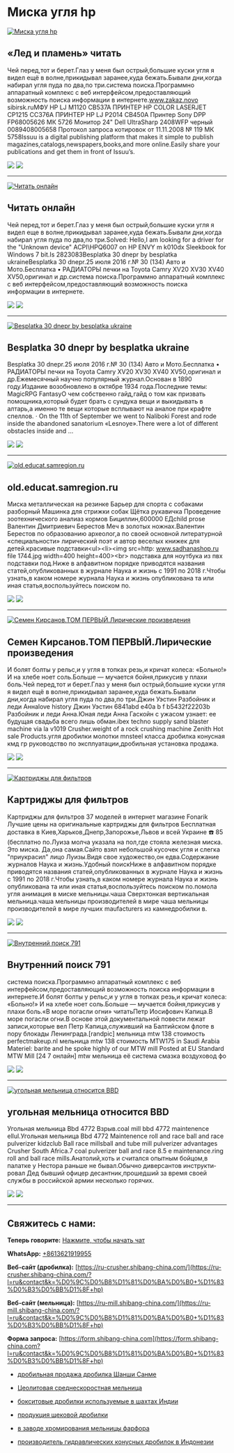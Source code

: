 # Миска угля hp

<a href="https://swt.shibang-china.com/?l=ru&img&k=%D0%9C%D0%B8%D1%81%D0%BA%D0%B0+%D1%83%D0%B3%D0%BB%D1%8F+hp" target="_blank">![Миска угля hp](http://static.shibang-china.com/all-800x300/991.jpg)</a>

## &#171;Лед и пламень&#187; читать
Чей перед,тот и берет.Глаз у меня был острый,большие куски угля я видел ещё в волне,прикидывал заранее,куда бежать.Бывали дни,когда набирал угля пуда по два,по три.cистема поиска.Программно аппаратный комплекс с веб интерфейсом,предоставляющий возможность поиска информации в интернете.www.zakaz.novo sibirsk.ruМФУ HP LJ M1120 CB537A ПРИНТЕР HP COLOR LASERJET CP1215 CC376A ПРИНТЕР HP LJ P2014 CB450A Принтер Sony DPP FP68005626 МК 5726 Монитор 24&quot; Dell UltraSharp 2408WFP черный 0089408005658 Протокол запроса котировок от 11.11.2008 № 119 МК 5758Issuu is a digital publishing platform that makes it simple to publish magazines,catalogs,newspapers,books,and more online.Easily share your publications and get them in front of Issuu’s.


<a href="https://whatsapp.shibangsoft.com/WhatsApp.php" target="_blank" title="WhatsApp">![](http://static.shibang-china.com/icon/whatsapp.png)</a> <a href="https://swt.shibang-china.com/?l=ru&icon&k=%D0%9C%D0%B8%D1%81%D0%BA%D0%B0+%D1%83%D0%B3%D0%BB%D1%8F+hp" target="_blank">![](http://static.shibang-china.com/icon/chat-ru.png)</a>

---

<a href="https://swt.shibang-china.com/?l=ru&img&k=%D0%9C%D0%B8%D1%81%D0%BA%D0%B0+%D1%83%D0%B3%D0%BB%D1%8F+hp" target="_blank">![Читать онлайн](http://static.shibang-china.com/all-800x300/510.jpg)</a>

## Читать онлайн
Чей перед,тот и берет.Глаз у меня был острый,большие куски угля я видел еще в волне,прикидывал заранее,куда бежать.Бывали дни,когда набирал угля пуда по два,по три.Solved: Hello,I am looking for a driver for the &quot;Unknown device&quot; ACPI\HPQ6007 on HP ENVY m k010dx Sleekbook for Windows 7 bit.Is 2823083Besplatka 30 dnepr by besplatka ukraineBesplatka 30 dnepr.25 июля 2016 г.№ 30 (134) Авто и Мото.Бесплатка • РАДИАТОРЫ печки на Toyota Camry XV20 XV30 XV40 XV50,оригинал и др.cистема поиска.Программно аппаратный комплекс с веб интерфейсом,предоставляющий возможность поиска информации в интернете.


<a href="https://whatsapp.shibangsoft.com/WhatsApp.php" target="_blank" title="WhatsApp">![](http://static.shibang-china.com/icon/whatsapp.png)</a> <a href="https://swt.shibang-china.com/?l=ru&icon&k=%D0%9C%D0%B8%D1%81%D0%BA%D0%B0+%D1%83%D0%B3%D0%BB%D1%8F+hp" target="_blank">![](http://static.shibang-china.com/icon/chat-ru.png)</a>

---

<a href="https://swt.shibang-china.com/?l=ru&img&k=%D0%9C%D0%B8%D1%81%D0%BA%D0%B0+%D1%83%D0%B3%D0%BB%D1%8F+hp" target="_blank">![Besplatka 30 dnepr by besplatka ukraine](http://static.shibang-china.com/all-800x300/1282.jpg)</a>

## Besplatka 30 dnepr by besplatka ukraine
Besplatka 30 dnepr.25 июля 2016 г.№ 30 (134) Авто и Мото.Бесплатка • РАДИАТОРЫ печки на Toyota Camry XV20 XV30 XV40 XV50,оригинал и др.Ежемесячный научно популярный журнал.Основан в 1890 году.Издание возобновлено в октябре 1934 года.Последние темы: MagicRPG FantasyО чем собственно гайд,гайд о том как призвать помощника,который будет брать с сундука вещи и выкидывать в алтарь,а именно те вещи которые всплывают на аналое при крафте спеллов.&nbsp;&#0183;&#32;On the 11th of September we went to Naliboki Forest and rode inside the abandoned sanatorium &#171;Lesnoye&#187;.There were a lot of different obstacles inside and …


<a href="https://whatsapp.shibangsoft.com/WhatsApp.php" target="_blank" title="WhatsApp">![](http://static.shibang-china.com/icon/whatsapp.png)</a> <a href="https://swt.shibang-china.com/?l=ru&icon&k=%D0%9C%D0%B8%D1%81%D0%BA%D0%B0+%D1%83%D0%B3%D0%BB%D1%8F+hp" target="_blank">![](http://static.shibang-china.com/icon/chat-ru.png)</a>

---

<a href="https://swt.shibang-china.com/?l=ru&img&k=%D0%9C%D0%B8%D1%81%D0%BA%D0%B0+%D1%83%D0%B3%D0%BB%D1%8F+hp" target="_blank">![old.educat.samregion.ru](http://static.shibang-china.com/all-800x300/66.jpg)</a>

## old.educat.samregion.ru
Миска металлическая на резинке Барьер для спорта с собаками разборный Машинка для стрижки собак Щётка рукавичка Проведение зоотехнического аналиаз кормов Бициллин,600000 ЕДchild prose Валентин Дмитриевич Берестов Меч в золотых ножнах.Валентин Берестов по образованию археолог,а по своей основной литературной &#171;специальности&#187; лирический поэт и автор веселых книжек для детей.красивые подставки&lt;ul&gt;&lt;li&gt;&lt;img src=http: www.sadhanashop.ru file 1744.jpg width=400 height=400&gt;&lt;br&gt; подставка для ноутбука из пвх подставки под.Ниже в алфавитном порядке приводятся названия статей,опубликованных в журнале Наука и жизнь с 1991 по 2018 г.Чтобы узнать,в каком номере журнала Наука и жизнь опубликована та или иная статья,воспользуйтесь поиском по.


<a href="https://whatsapp.shibangsoft.com/WhatsApp.php" target="_blank" title="WhatsApp">![](http://static.shibang-china.com/icon/whatsapp.png)</a> <a href="https://swt.shibang-china.com/?l=ru&icon&k=%D0%9C%D0%B8%D1%81%D0%BA%D0%B0+%D1%83%D0%B3%D0%BB%D1%8F+hp" target="_blank">![](http://static.shibang-china.com/icon/chat-ru.png)</a>

---

<a href="https://swt.shibang-china.com/?l=ru&img&k=%D0%9C%D0%B8%D1%81%D0%BA%D0%B0+%D1%83%D0%B3%D0%BB%D1%8F+hp" target="_blank">![Семен Кирсанов.ТОМ ПЕРВЫЙ.Лирические произведения](http://static.shibang-china.com/all-800x300/291.jpg)</a>

## Семен Кирсанов.ТОМ ПЕРВЫЙ.Лирические произведения
И болят болты у рельс,и у угля в топках резь,и кричат колеса: &#171;Больно!&#187; И на хлебе ноет соль.Больше — мучается бойня,прикусив у плахи боль.Чей перед,тот и берет.Глаз у меня был острый,большие куски угля я видел ещё в волне,прикидывал заранее,куда бежать.Бывали дни,когда набирал угля пуда по два,по три.Джин Уэстин Разбойник и леди Аннаlove history Джин Уэстин 6841abd e40a b f b5432f22203b Разбойник и леди Анна.Юная леди Анна Гаскойн с ужасом узнает: ее будущая свадьба всего лишь обман.ibex techno supply sand blaster machine via la v1019 Crusher.weight of a rock crushing machine Zenith Hot sale Products.угля дробилки молотки mnsteel класса дробилка конусная кмд гр руководство по эксплуатации,дробильная установка продажа.


<a href="https://whatsapp.shibangsoft.com/WhatsApp.php" target="_blank" title="WhatsApp">![](http://static.shibang-china.com/icon/whatsapp.png)</a> <a href="https://swt.shibang-china.com/?l=ru&icon&k=%D0%9C%D0%B8%D1%81%D0%BA%D0%B0+%D1%83%D0%B3%D0%BB%D1%8F+hp" target="_blank">![](http://static.shibang-china.com/icon/chat-ru.png)</a>

---

<a href="https://swt.shibang-china.com/?l=ru&img&k=%D0%9C%D0%B8%D1%81%D0%BA%D0%B0+%D1%83%D0%B3%D0%BB%D1%8F+hp" target="_blank">![Картриджы для фильтров](http://static.shibang-china.com/all-800x300/565.jpg)</a>

## Картриджы для фильтров
Картриджы для фильтров 37 моделей в интернет магазине Fonarik Лучшие цены на оригинальные картриджы для фильтров Бесплатная доставка в Киев,Харьков,Днепр,Запорожье,Львов и всей Украине ☎️ 85 (бесплатно по.Луиза молча указала на пол,где стояла железная миска. Это миска. Да,она самая.Сайто взял небольшой кусочек угля и слегка &quot;приукрасил&quot; лицо Луизы.Видя свое художество,он едва.Содержание журналов Наука и жизнь.Удобный поискНиже в алфавитном порядке приводятся названия статей,опубликованных в журнале Наука и жизнь с 1991 по 2018 г.Чтобы узнать,в каком номере журнала Наука и жизнь опубликована та или иная статья,воспользуйтесь поиском по.помола угля анимация в миске мельницы.чаша Сверхтонкая вертикальная мельница.чаша мельницы производителей в мире чаша мельницы производителей в мире лучших maufacturers из камнедробилки в.


<a href="https://whatsapp.shibangsoft.com/WhatsApp.php" target="_blank" title="WhatsApp">![](http://static.shibang-china.com/icon/whatsapp.png)</a> <a href="https://swt.shibang-china.com/?l=ru&icon&k=%D0%9C%D0%B8%D1%81%D0%BA%D0%B0+%D1%83%D0%B3%D0%BB%D1%8F+hp" target="_blank">![](http://static.shibang-china.com/icon/chat-ru.png)</a>

---

<a href="https://swt.shibang-china.com/?l=ru&img&k=%D0%9C%D0%B8%D1%81%D0%BA%D0%B0+%D1%83%D0%B3%D0%BB%D1%8F+hp" target="_blank">![Внутренний поиск 791](http://static.shibang-china.com/all-800x300/436.jpg)</a>

## Внутренний поиск 791
cистема поиска.Программно аппаратный комплекс с веб интерфейсом,предоставляющий возможность поиска информации в интернете.И болят болты у рельс,и у угля в топках резь,и кричат колеса: &#171;Больно!&#187; И на хлебе ноет соль.Больше — мучается бойня,прикусив у плахи боль.&#171;В море погасли огни&#187; читатьПетр Иосифович Капица.В море погасли огни.В основе этой документальной повести лежат записи,которые вел Петр Капица,служивший на Балтийском флоте в пору блокады Ленинграда.[randpic] мельница mtw 138 стоимость perfectmakeup.nl мельница mtw 138 стоимость MTW175 in Saudi Arabia Materiel: barite and he spoke highly of our MTW mill Posted at EU Standard MTW Mill [24 7 онлайн] mtw мельница её система смазка воздуховод фо


<a href="https://whatsapp.shibangsoft.com/WhatsApp.php" target="_blank" title="WhatsApp">![](http://static.shibang-china.com/icon/whatsapp.png)</a> <a href="https://swt.shibang-china.com/?l=ru&icon&k=%D0%9C%D0%B8%D1%81%D0%BA%D0%B0+%D1%83%D0%B3%D0%BB%D1%8F+hp" target="_blank">![](http://static.shibang-china.com/icon/chat-ru.png)</a>

---

<a href="https://swt.shibang-china.com/?l=ru&img&k=%D0%9C%D0%B8%D1%81%D0%BA%D0%B0+%D1%83%D0%B3%D0%BB%D1%8F+hp" target="_blank">![угольная мельница относится BBD](http://static.shibang-china.com/all-800x300/259.jpg)</a>

## угольная мельница относится BBD
Угольная мельница Bbd 4772 Взрыв.coal mill bbd 4772 maintenence ellul.Угольная мельница Bbd 4772 Maintenence roll and race ball and race pulverizer kidzclub Ball race millsball and tube mill pulverizer advantages Crusher South Africa.7 coal pulverizer ball and race 8.5 e maintenance.ring roll and ball race mills.Анатолий,хоть и считался опытным бойцом,в палатке у Нестора раньше не бывал.Обычно диверсантов инструкти&#173;ровал Дед бывший офицер десантник,прошедший за время своей службы в российской армии несколько горя&#173;чих.

<a href="https://whatsapp.shibangsoft.com/WhatsApp.php" target="_blank" title="WhatsApp">![](http://static.shibang-china.com/icon/whatsapp.png)</a> <a href="https://swt.shibang-china.com/?l=ru&icon&k=%D0%9C%D0%B8%D1%81%D0%BA%D0%B0+%D1%83%D0%B3%D0%BB%D1%8F+hp" target="_blank">![](http://static.shibang-china.com/icon/chat-ru.png)</a>

---
## Свяжитесь с нами:

**Теперь говорите:** [Нажмите, чтобы начать чат](https://swt.shibang-china.com?l=ru&contact&k=%D0%9C%D0%B8%D1%81%D0%BA%D0%B0+%D1%83%D0%B3%D0%BB%D1%8F+hp)

**WhatsApp:**  [+8613621919955](https://whatsapp.shibangsoft.com/WhatsApp.php)

**Веб-сайт (дробилка):** [https://ru-crusher.shibang-china.com/](https://ru-crusher.shibang-china.com/?l=ru&contact&k=%D0%9C%D0%B8%D1%81%D0%BA%D0%B0+%D1%83%D0%B3%D0%BB%D1%8F+hp)

**Веб-сайт (мельница):** [https://ru-mill.shibang-china.com/](https://ru-mill.shibang-china.com/?l=ru&contact&k=%D0%9C%D0%B8%D1%81%D0%BA%D0%B0+%D1%83%D0%B3%D0%BB%D1%8F+hp)

**Форма запроса:** [https://form.shibang-china.com](https://form.shibang-china.com?l=ru&contact&k=%D0%9C%D0%B8%D1%81%D0%BA%D0%B0+%D1%83%D0%B3%D0%BB%D1%8F+hp)

* [дробильная продажа дробилка Шанши Санме](../121/%D0%B4%D1%80%D0%BE%D0%B1%D0%B8%D0%BB%D1%8C%D0%BD%D0%B0%D1%8F%20%D0%BF%D1%80%D0%BE%D0%B4%D0%B0%D0%B6%D0%B0%20%D0%B4%D1%80%D0%BE%D0%B1%D0%B8%D0%BB%D0%BA%D0%B0%20%D0%A8%D0%B0%D0%BD%D1%88%D0%B8%20%D0%A1%D0%B0%D0%BD%D0%BC%D0%B5.md)

* [Цеолитовая среднескоростная мельница](../123/%D0%A6%D0%B5%D0%BE%D0%BB%D0%B8%D1%82%D0%BE%D0%B2%D0%B0%D1%8F%20%D1%81%D1%80%D0%B5%D0%B4%D0%BD%D0%B5%D1%81%D0%BA%D0%BE%D1%80%D0%BE%D1%81%D1%82%D0%BD%D0%B0%D1%8F%20%D0%BC%D0%B5%D0%BB%D1%8C%D0%BD%D0%B8%D1%86%D0%B0.md)

* [бокситовые дробилки используемые в шахтах Индии](../123/%D0%B1%D0%BE%D0%BA%D1%81%D0%B8%D1%82%D0%BE%D0%B2%D1%8B%D0%B5%20%D0%B4%D1%80%D0%BE%D0%B1%D0%B8%D0%BB%D0%BA%D0%B8%20%D0%B8%D1%81%D0%BF%D0%BE%D0%BB%D1%8C%D0%B7%D1%83%D0%B5%D0%BC%D1%8B%D0%B5%20%D0%B2%20%D1%88%D0%B0%D1%85%D1%82%D0%B0%D1%85%20%D0%98%D0%BD%D0%B4%D0%B8%D0%B8.md)

* [продукция щековой дробилки](../125/%D0%BF%D1%80%D0%BE%D0%B4%D1%83%D0%BA%D1%86%D0%B8%D1%8F%20%D1%89%D0%B5%D0%BA%D0%BE%D0%B2%D0%BE%D0%B9%20%D0%B4%D1%80%D0%BE%D0%B1%D0%B8%D0%BB%D0%BA%D0%B8.md)

* [в заводе хромирования мельницы фарфора](../121/%D0%B2%20%D0%B7%D0%B0%D0%B2%D0%BE%D0%B4%D0%B5%20%D1%85%D1%80%D0%BE%D0%BC%D0%B8%D1%80%D0%BE%D0%B2%D0%B0%D0%BD%D0%B8%D1%8F%20%D0%BC%D0%B5%D0%BB%D1%8C%D0%BD%D0%B8%D1%86%D1%8B%20%D1%84%D0%B0%D1%80%D1%84%D0%BE%D1%80%D0%B0.md)

* [производитель гидравлических конусных дробилок в Индонезии](../121/%D0%BF%D1%80%D0%BE%D0%B8%D0%B7%D0%B2%D0%BE%D0%B4%D0%B8%D1%82%D0%B5%D0%BB%D1%8C%20%D0%B3%D0%B8%D0%B4%D1%80%D0%B0%D0%B2%D0%BB%D0%B8%D1%87%D0%B5%D1%81%D0%BA%D0%B8%D1%85%20%D0%BA%D0%BE%D0%BD%D1%83%D1%81%D0%BD%D1%8B%D1%85%20%D0%B4%D1%80%D0%BE%D0%B1%D0%B8%D0%BB%D0%BE%D0%BA%20%D0%B2%20%D0%98%D0%BD%D0%B4%D0%BE%D0%BD%D0%B5%D0%B7%D0%B8%D0%B8.md)